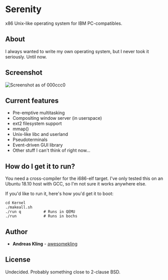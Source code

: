 # Serenity

x86 Unix-like operating system for IBM PC-compatibles.

## About

I always wanted to write my own operating system, but I never took it seriously. Until now.

## Screenshot

![Screenshot as of 000ccc0](https://raw.githubusercontent.com/awesomekling/serenity/master/Meta/screenshot-000ccc0.png)

## Current features

* Pre-emptive multitasking
* Compositing window server (in userspace)
* ext2 filesystem support
* mmap()
* Unix-like libc and userland
* Pseudoterminals
* Event-driven GUI library
* Other stuff I can't think of right now...

## How do I get it to run?

You need a cross-compiler for the i686-elf target.
I've only tested this on an Ubuntu 18.10 host with GCC, so I'm not sure it works anywhere else.

If you'd like to run it, here's how you'd get it to boot:

    cd Kernel
    ./makeall.sh
    ./run q          # Runs in QEMU
    ./run            # Runs in bochs

## Author

* **Andreas Kling** - [awesomekling](https://github.com/awesomekling)

## License

Undecided. Probably something close to 2-clause BSD.
